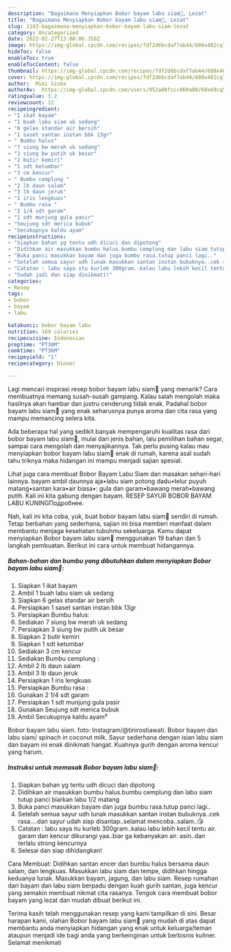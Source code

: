 ```yaml
---
description: "Bagaimana Menyiapkan Bobor bayam labu siam🍵, Lezat"
title: "Bagaimana Menyiapkan Bobor bayam labu siam🍵, Lezat"
slug: 1143-bagaimana-menyiapkan-bobor-bayam-labu-siam-lezat
category: Uncategorized
date: 2022-02-27T13:08:06.358Z
image: https://img-global.cpcdn.com/recipes/fdf2d6bcdaf7ab44/680x482cq70/bobor-bayam-labu-siam-foto-resep-utama.jpg
hideToc: false
enableToc: true
enableTocContent: false
thumbnail: https://img-global.cpcdn.com/recipes/fdf2d6bcdaf7ab44/680x482cq70/bobor-bayam-labu-siam-foto-resep-utama.jpg
cover: https://img-global.cpcdn.com/recipes/fdf2d6bcdaf7ab44/680x482cq70/bobor-bayam-labu-siam-foto-resep-utama.jpg
author:  Mimi Siska
authorAv:  https://img-global.cpcdn.com/users/952a08fccc060a88/60x60cq50/avatar.jpg
ratingvalue: 3.2
reviewcount: 12
recipeingredient:
- "1 ikat bayam"
- "1 buah labu siam uk sedang"
- "6 gelas standar air bersih"
- "1 saset santan instan bbk 13gr"
- " Bumbu halus"
- "7 siung bw merah uk sedang"
- "3 siung bw putih uk besar"
- "2 butir kemiri"
- "1 sdt ketumbar"
- "3 cm kencur"
- " Bumbu cemplung "
- "2 lb daun salam"
- "3 lb daun jeruk"
- "1 iris lengkuas"
- " Bumbu rasa "
- "2 1/4 sdt garam"
- "1 sdt munjung gula pasir"
- "Seujung sdt merica bubuk"
- "Secukupnya kaldu ayam"
recipeinstructions:
- "Siapkan bahan yg tentu udh dicuci dan dipotong"
- "Didihkan air masukkan bumbu halus.bumbu cemplung dan labu siam tutup panci biarkan labu 1/2 matang"
- "Buka panci masukkan bayam dan juga bumbu rasa.tutup panci lagi.."
- "Setelah semua sayur udh lunak masukkan santan instan bubuknya..cek rasa....dan sayur udah siap disantap..selamat mencoba..salam..😘"
- "Catatan : labu saya itu kurleb 300gram..kalau labu lebih kecil tentu air. garam dan kencur dikurangi yaa..biar ga kebanyakan air. asin..dan terlalu strong kencurnya"
- "Sudah jadi dan siap dinikmati!"
categories:
- Resep
tags:
- bobor
- bayam
- labu

katakunci: bobor bayam labu 
nutrition: 169 calories
recipecuisine: Indonesian
preptime: "PT30M"
cooktime: "PT36M"
recipeyield: "1"
recipecategory: Dinner

---
```



Lagi mencari inspirasi resep bobor bayam labu siam🍵 yang menarik? Cara membuatnya memang susah-susah gampang. Kalau salah mengolah maka hasilnya akan hambar dan justru cenderung tidak enak. Padahal bobor bayam labu siam🍵 yang enak seharusnya punya aroma dan cita rasa yang mampu memancing selera kita.


Ada beberapa hal yang sedikit banyak mempengaruhi kualitas rasa dari bobor bayam labu siam🍵, mulai dari jenis bahan, lalu pemilihan bahan segar, sampai cara mengolah dan menyajikannya. Tak perlu pusing kalau mau menyiapkan bobor bayam labu siam🍵 enak di rumah, karena asal sudah tahu triknya maka hidangan ini mampu menjadi sajian spesial.

Lihat juga cara membuat Bobor Bayam Labu Siam dan masakan sehari-hari lainnya. bayam ambil daunnya aja•labu siam potong dadu•telur puyuh matang•santan kara•air biasa•: gula dan garam•bawang merah•bawang putih. Kali ini kita gabung dengan bayam. RESEP SAYUR BOBOR BAYAM LABU KUNINGПодробнее.


Nah, kali ini kita coba, yuk, buat bobor bayam labu siam🍵 sendiri di rumah. Tetap berbahan yang sederhana, sajian ini bisa memberi manfaat dalam membantu menjaga kesehatan tubuhmu sekeluarga. Kamu dapat menyiapkan Bobor bayam labu siam🍵 menggunakan 19 bahan dan 5 langkah pembuatan. Berikut ini cara untuk membuat hidangannya.

<!--inarticleads1-->

##### Bahan-bahan dan bumbu yang dibutuhkan dalam menyiapkan Bobor bayam labu siam🍵:

1. Siapkan 1 ikat bayam
1. Ambil 1 buah labu siam uk sedang
1. Siapkan 6 gelas standar air bersih
1. Persiapkan 1 saset santan instan bbk 13gr
1. Persiapkan  Bumbu halus:
1. Sediakan 7 siung bw merah uk sedang
1. Persiapkan 3 siung bw putih uk besar
1. Siapkan 2 butir kemiri
1. Siapkan 1 sdt ketumbar
1. Sediakan 3 cm kencur
1. Sediakan  Bumbu cemplung :
1. Ambil 2 lb daun salam
1. Ambil 3 lb daun jeruk
1. Persiapkan 1 iris lengkuas
1. Persiapkan  Bumbu rasa :
1. Gunakan 2 1/4 sdt garam
1. Persiapkan 1 sdt munjung gula pasir
1. Gunakan Seujung sdt merica bubuk
1. Ambil Secukupnya kaldu ayam⁹


Bobor bayam labu siam. foto: Instagram/@tinirostiawati. Bobor bayam dan labu siam/ spinach in coconut milk. Sayur sederhana dengan isian labu siam dan bayam ini enak dinikmati hangat. Kuahnya gurih dengan aroma kencur yang harum. 

<!--inarticleads2-->

##### Instruksi untuk memasak Bobor bayam labu siam🍵:

1. Siapkan bahan yg tentu udh dicuci dan dipotong
1. Didihkan air masukkan bumbu halus.bumbu cemplung dan labu siam tutup panci biarkan labu 1/2 matang
1. Buka panci masukkan bayam dan juga bumbu rasa.tutup panci lagi..
1. Setelah semua sayur udh lunak masukkan santan instan bubuknya..cek rasa....dan sayur udah siap disantap..selamat mencoba..salam..😘
1. Catatan : labu saya itu kurleb 300gram..kalau labu lebih kecil tentu air. garam dan kencur dikurangi yaa..biar ga kebanyakan air. asin..dan terlalu strong kencurnya
1. Selesai dan siap dihidangkan!

Cara Membuat: Didihkan santan encer dan bumbu halus bersama daun salam, dan lengkuas. Masukkan labu siam dan tempe, didihkan hingga keduanya lunak. Masukkan bayam, jagung, dan labu siam. Resep rumahan dari bayam dan labu siam berpadu dengan kuah gurih santan, juga kencur yang semakin membuat nikmat cita rasanya. Tengok cara membuat bobor bayam yang lezat dan mudah dibuat berikut ini. 

Terima kasih telah menggunakan resep yang kami tampilkan di sini. Besar harapan kami, olahan Bobor bayam labu siam🍵 yang mudah di atas dapat membantu anda menyiapkan hidangan yang enak untuk keluarga/teman ataupun menjadi ide bagi anda yang berkeinginan untuk berbisnis kuliner. Selamat menikmati
